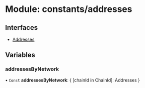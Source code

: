 # Module: constants/addresses

## Interfaces

- [Addresses](../interfaces/constants_addresses.Addresses.md)

## Variables

### addressesByNetwork

• `Const` **addressesByNetwork**: { [chainId in ChainId]: Addresses }
